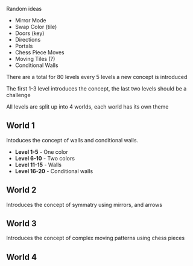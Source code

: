 Random ideas
- Mirror Mode
- Swap Color (tile)
- Doors (key)
- Directions
- Portals
- Chess Piece Moves
- Moving Tiles (?)
- Conditional Walls


There are a total for 80 levels every 5 levels a new concept is introduced

The first 1-3 level introduces the concept, the last two levels should be a challenge

All levels are split up into 4 worlds, each world has its own theme



## World 1
Intoduces the concept of walls and conditional walls. 

- **Level 1-5** - One color 
- **Level 6-10** - Two colors
- **Level 11-15** - Walls
- **Level 16-20** - Conditional walls


## World 2
Introduces the concept of symmatry using mirrors, and arrows




## World 3
Introduces the concept of complex moving patterns using chess pieces



## World 4

